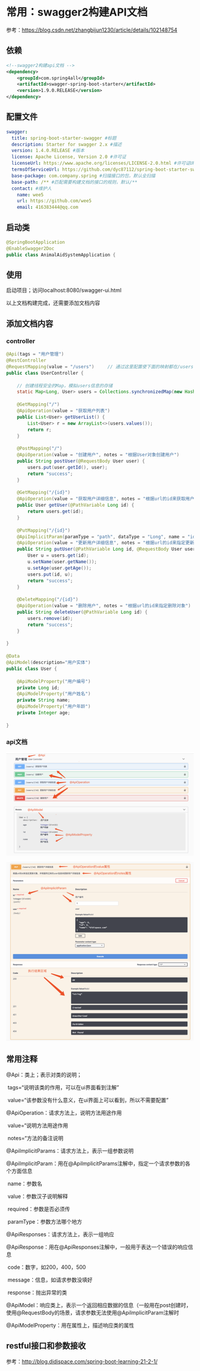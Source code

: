 # 常用：swagger2构建API文档



参考：https://blog.csdn.net/zhangbijun1230/article/details/102148754

## 依赖

```xml
<!--swagger2构建api文档 -->
<dependency>
    <groupId>com.spring4all</groupId>
    <artifactId>swagger-spring-boot-starter</artifactId>
    <version>1.9.0.RELEASE</version>
</dependency>
```



## 配置文件

```yml
swagger:
  title: spring-boot-starter-swagger #标题
  description: Starter for swagger 2.x #描述
  version: 1.4.0.RELEASE #版本
  license: Apache License, Version 2.0 #许可证
  licenseUrl: https://www.apache.org/licenses/LICENSE-2.0.html #许可证URL
  termsOfServiceUrl: https://github.com/dyc87112/spring-boot-starter-swagger #服务条款URL
  base-package: com.company.spring #扫描接口的包，默认全扫描
  base-path: /** #匹配需要构建文档的接口的规则，默认/**
  contact: #维护人
    name: wee5
    url: https://github.com/wee5
    email: 416383444@qq.com
```



## 启动类

```java
@SpringBootApplication
@EnableSwagger2Doc
public class AnimalAidSystemApplication {
```



## 使用

启动项目；访问localhost:8080/swagger-ui.html

以上文档构建完成，还需要添加文档内容



## 添加文档内容

### controller

```java
@Api(tags = "用户管理")
@RestController
@RequestMapping(value = "/users")     // 通过这里配置使下面的映射都在/users下
public class UserController {

    // 创建线程安全的Map，模拟users信息的存储
    static Map<Long, User> users = Collections.synchronizedMap(new HashMap<>());

    @GetMapping("/")
    @ApiOperation(value = "获取用户列表")
    public List<User> getUserList() {
        List<User> r = new ArrayList<>(users.values());
        return r;
    }

    @PostMapping("/")
    @ApiOperation(value = "创建用户", notes = "根据User对象创建用户")
    public String postUser(@RequestBody User user) {
        users.put(user.getId(), user);
        return "success";
    }

    @GetMapping("/{id}")
    @ApiOperation(value = "获取用户详细信息", notes = "根据url的id来获取用户详细信息")
    public User getUser(@PathVariable Long id) {
        return users.get(id);
    }

    @PutMapping("/{id}")
    @ApiImplicitParam(paramType = "path", dataType = "Long", name = "id", value = "用户编号", required = true, example = "1")
    @ApiOperation(value = "更新用户详细信息", notes = "根据url的id来指定更新对象，并根据传过来的user信息来更新用户详细信息")
    public String putUser(@PathVariable Long id, @RequestBody User user) {
        User u = users.get(id);
        u.setName(user.getName());
        u.setAge(user.getAge());
        users.put(id, u);
        return "success";
    }

    @DeleteMapping("/{id}")
    @ApiOperation(value = "删除用户", notes = "根据url的id来指定删除对象")
    public String deleteUser(@PathVariable Long id) {
        users.remove(id);
        return "success";
    }

}

@Data
@ApiModel(description="用户实体")
public class User {

    @ApiModelProperty("用户编号")
    private Long id;
    @ApiModelProperty("用户姓名")
    private String name;
    @ApiModelProperty("用户年龄")
    private Integer age;

}
```

### api文档

![avatar](图片引入\aHR0cDovL2ltZy5kaWRpc3BhY2UuY29tL0ZveHd6SWdka0lJeDZaNV9VOERacTVNcVZRZl8.jpg)

![avatar](图片引入\aHR0cDovL2ltZy5kaWRpc3BhY2UuY29tL0ZqYzl5dmdZaG5RQ3JNOS0yVmFRaUd3SzB2Nk0.jpg)



## 常用注释

@Api：类上；表示对类的说明；

​	tags=“说明该类的作用，可以在ui界面看到注解”

​	value=“该参数没有什么意义，在ui界面上可以看到，所以不需要配置”

@ApiOperation：请求方法上，说明方法用途作用

​	value=“说明方法用途作用

​	notes=“方法的备注说明

@ApiImplicitParams：请求方法上，表示一组参数说明

​	@ApiImplicitParam：用在@ApiImplicitParams注解中，指定一个请求参数的各个方面信息

​		name：参数名

​		value：参数汉子说明解释

​		required：参数是否必须传

​		paramType：参数方法哪个地方

@ApiResponses：请求方法上，表示一组响应

​	@ApiResponse：用在@ApiResponses注解中，一般用于表达一个错误的响应信息

​	code：数字，如200，400，500

​	message：信息，如请求参数没填好

​	response：抛出异常的类

@ApiModel：响应类上，表示一个返回相应数据的信息（一般用在post创建时，使用@RequestBody的场景，请求参数无法使用@ApiImplicitParam注解时

@ApiModelProperty：用在属性上，描述响应类的属性



## restful接口和参数接收

参考：http://blog.didispace.com/spring-boot-learning-21-2-1/

